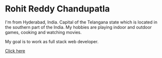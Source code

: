 # Rohit Reddy Chandupatla
I'm from Hyderabad, India. Capital of the Telangana state which is located in the southern part of the India. My hobbies are playing indoor and outdoor games, cooking and watching movies.

My goal is to work as full stack web developer.

[Click here](Full-stack-development-1.png)
